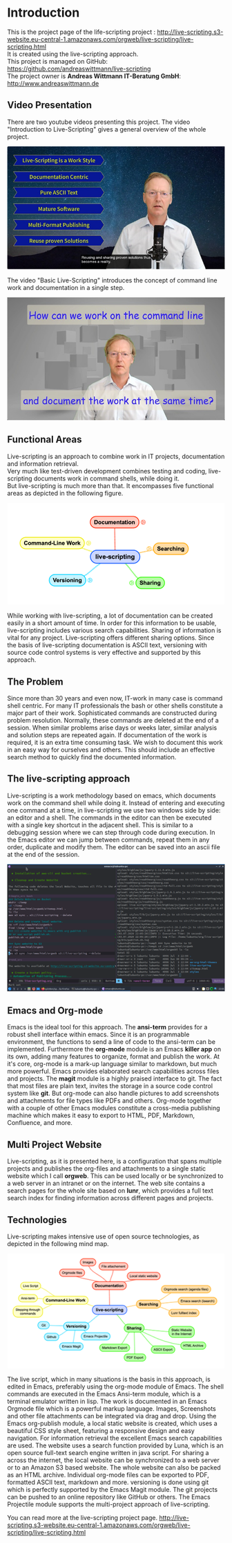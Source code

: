 # Introduction

This is the project page of the life-scripting project : <http://live-scripting.s3-website.eu-central-1.amazonaws.com/orgweb/live-scripting/live-scripting.html>  
It is created using the live-scripting approach.  
This project is managed on GitHub: <https://github.com/andreaswittmann/live-scripting>  
The project owner is **Andreas Wittmann IT-Beratung GmbH**: <http://www.andreaswittmann.de>  

## Video Presentation
There are two youtube videos presenting this project.
The video "Introduction to Live-Scripting" gives a general overview of the whole project.

[![img](images/2020-10-03_13-00-36_Video_Live-Scripting_Introduction.jpg "Youtube Video Live-Scripting Introduction")](https://www.youtube.com/watch?v=yeqhcgk2DyE)

The video "Basic Live-Scripting" introduces the concept of command line work and documentation in a single step.

[![img](images/2020-10-03_13-20-36_Video_Basic_Live-Scripting.jpg "Youtube Video Basic Live-Scripting")](https://www.youtube.com/watch?v=/i-LFDV2D6Bk)

## Functional Areas

Live-scripting is an approach to combine work in IT projects, documentation and information retrieval.  
Very much like test-driven development combines testing and coding, live-scripting documents work in command shells, while doing it.  
But live-scripting is much more than that. It encompasses five functional areas as depicted in the following figure.  

[![img](images/Introduction/2020-09-10_08-09-30_2020-09-10_08-07-19.png "Functional Areas of live-scripting")](images/Introduction/2020-09-10_08-09-30_2020-09-10_08-07-19.png)  

While working with live-scripting, a lot of documentation can be created easily in a short amount of time. In order for this information to be usable, live-scripting includes various search capabilities. Sharing of information is vital for any project. Live-scripting offers different sharing options. Since the basis of live-scripting documentation is ASCII text, versioning with source code control systems is very effective and supported by this approach.  

## The Problem

Since more than 30 years and even now, IT-work in many case is command shell centric. For many IT professionals the bash or other shells constitute a major part of their work. Sophisticated commands are constructed during problem resolution. Normally, these commands are deleted at the end of a session. When similar problems arise days or weeks later, similar analysis and solution steps are repeated again. If documentation of the work is required, it is an extra time consuming task. We wish to document this work in an easy way for ourselves and others. This should include an effective search method to quickly find the documented information.  

## The live-scripting approach

Live-scripting is a work methodology based on emacs, which documents work on the command shell while doing it. Instead of entering and executing one command at a time, in live-scripting we use two windows side by side: an editor and a shell. The commands in the editor can then be executed with a single key shortcut in the adjacent shell. This is similar to a debugging session where we can step through code during execution. In the Emacs editor we can jump between commands, repeat them in any order, duplicate and modify them. The editor can be saved into an ascii file at the end of the session.  

![img](images/Introduction/2020-07-03_22-06-50_2020-07-03_22-05-56.png "Live-Scripting Session in Emacs.")  

## Emacs and Org-mode

Emacs is the ideal tool for this approach. The **ansi-term** provides for a robust shell interface within emacs. Since it is an programmable environment, the functions to send a line of code to the ansi-term can be implemented. Furthermore the **org-mode** module is an Emacs **killer app** on its own, adding many features to organize, format and publish the work. At it's core, org-mode is a mark-up language similar to markdown, but much more powerful. Emacs provides elaborated search capabilities across files and projects. The **magit** module is a highly praised interface to git. The fact that most files are plain text, invites the storage in a source code control system like **git**. But org-mode can also handle pictures to add screenshots and attachments for file types like PDFs and others. Org-mode together with a couple of other Emacs modules constitute a cross-media publishing machine which makes it easy to export to HTML, PDF, Markdown, Confluence, and more.  

## Multi Project Website

Live-scripting, as it is presented here, is a configuration that spans multiple projects and publishes the org-files and attachments to a single static website which I call **orgweb**. This can be used locally or be synchronized to a web server in an intranet or on the internet. The web site contains a search pages for the whole site based on **lunr**, which provides a full text search index for finding information across different pages and projects.  

## Technologies

Live-scripting makes intensive use of open source technologies, as depicted in the following mind map.  

[![img](images/Introduction/2020-09-10_08-58-44_2020-09-10_08-26-39.png "Technologies used by live-scripting")](images/Introduction/2020-09-10_08-58-44_2020-09-10_08-26-39.png)  

The live script, which in many situations is the basis in this approach, is edited in Emacs, preferably using the org-mode module of Emacs. The shell commands are executed in the Emacs Ansi-term module, which is a terminal emulator written in lisp. The work is documented in an Emacs Orgmode file which is a powerful markup language. Images, Screenshots and other file attachments can be integrated via drag and drop. Using the Emacs org-publish module, a local static website is created, which uses a beautiful CSS style sheet, featuring a responsive design and easy navigation. For information retrieval the excellent Emacs search capabilities are used. The website uses a search function provided by Luna, which is an open source full-text search engine written in java script. For sharing a across the internet, the local website can be synchronized to a web server or to an Amazon S3 based website. The whole website can also be packed as an HTML archive. Individual org-mode files can be exported to PDF, formatted ASCII text, markdown and more. versioning is done using git which is perfectly supported by the Emacs Magit module. The git projects can be pushed to an online repository like GitHub or others. The Emacs Projectile module supports the multi-project approach of live-scripting.  

You can read more at the live-scripting project page.  <http://live-scripting.s3-website.eu-central-1.amazonaws.com/orgweb/live-scripting/live-scripting.html>  
